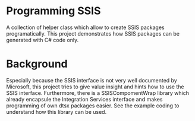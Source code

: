 # Programming SSIS

A collection of helper class which allow to create SSIS packages programatically. This project demonstrates how SSIS packages can be generated with C# code only. 

# Background 
Especially because the SSIS interface is not very well documented by Microsoft, this project tries to give value insight and hints how to use the SSIS interface. Furthermore, there is a SSISCompomentWrap library which already encapsule the Integration Services interface and makes programming of own dtsx packages easier. See the example coding to understand how this library can be used. 




